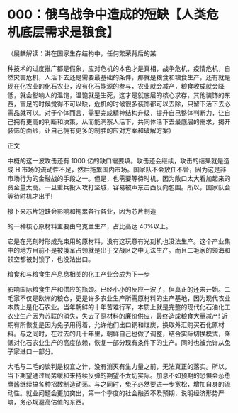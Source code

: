 # 000：俄乌战争中造成的短缺【人类危机底层需求是粮食】

（展麟解读：讲在国家生存结构中，任何繁荣背后的某

种技术的过度推广都是假象，应对危机的本色才是真相，战争危机，疫情危机，自然灾害危机，人活下去还是需要最基础的条件，那就是粮食和粮食生产，还有就是现在化农业的化石农业，没有化石能源的参与，农业就会减产，粮食收成就会降低，就会影响人的温饱，温饱就是生死，这才是就底层的核心求存，其他装饰的东西，富足的时候觉得不可以缺，危机的时候很多装饰都可以去除，只留下活下去必需品就可以。对于个体而言，需要完成精神结构升级，提升自己整体判断力，让自己拥有更高的判断和决策，从而能洞察人活下，共同体活下去最底层的需求，揭开装饰的面纱，让自己拥有更多的制胜的应对方案和破解方案）

正文

中概的这一波攻击还有 1000 亿的缺口需要填。攻击还会继续，攻击的结果就是造成 H 市场的流动性不足，然后拖累国内市场。国家队不会放任不管，因为这是非市场行为的金融战的手段之一。但是，也需要等待时机，因为敞口太大看加起来的资金量太高。一旦重兵投入攻打坚城，容易被声东击西反向包围。所以，国家队会等待时机才出手!

接下来芯片短缺会影响和拖累各行各业，因为芯片制造

的一种核心原材料主要由乌克兰生产，占比高达 40%以上。

它是在光刻时形成光束用的原材料，没有这玩意有光刻机也没法生产。这个产业集中的地方目前不是被俄军占领就是出于交战区之中无法生产。而且二毛家的领海和领空都被封锁了，也没法出口。

粮食和与粮食生产息息相关的化工产业会成为下一步

影响国际粮食生产和供应的瓶颈。已经小小的反应一波了，但真正的还未开始。二毛家不仅是欧洲的粮仓，更是许多农业生产所需原材料的生产基地，因为现代农业本质上是化石农业。当年朝鲜的十年苦难行军，本质上就是完整的现代化石油化工农业生产因为苏联的消失，失去了原材料的廉价供应，最终造成粮食大量减产! 近期有所恢复是因为兔子用得着，允许他们出口铜和煤炭，换取外汇购买石化原材料。与之同时，在过去的几十年里，朝鲜自己也做了调整，结合实际切换模式，降低对化石农业生产的高度依赖，恢复一部分现有条件下的生产。同时也被允许从兔子家进口一部分。

大毛与二毛的谈判是权宜之计，没有消灭有生力量之前，无法真正的落实。所以，当下期望通过局势缓和来持续反弹的期望不太切实际。加息不如预期的恐惧会怂恿鹰酱继续搞各种招数制造动荡。与之同时，兔子必然要进一步宽松，增加自身的流动性。就业问题会更加突出，第一个季度的社会融资不及预期，说明经济形势严峻，务必规避高估值的东西。